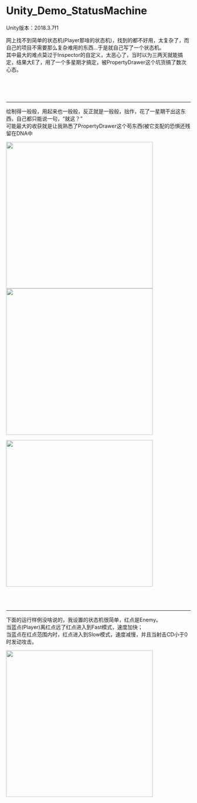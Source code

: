 # Unity_Demo_StatusMachine

Unity版本：2018.3.7f1

网上找不到简单的状态机(Player那啥的状态机)，找到的都不好用，太复杂了，而自己的项目不需要那么复杂难用的东西...于是就自己写了一个状态机。<br>
其中最大的难点莫过于Inspector的自定义，太恶心了，当时以为三两天就能搞定，结果大E了，用了一个多星期才搞定，被PropertyDrawer这个坑货搞了数次心态。

<br>
<br>
<br>


***

绘制得一般般，用起来也一般般，反正就是一般般，拙作，花了一星期干出这东西，自己都只能说一句，“就这？”<br>
可能最大的收获就是让我熟悉了PropertyDrawer这个苟东西(被它支配的恐惧还残留在DNA中


<img src="https://github.com/Ls-Jan/Unity_Demo_StatusMachine/blob/main/RunningDisplay%5BMP4%2CGIF%2CPNG%5D/1.png" height="400"><img src="https://github.com/Ls-Jan/Unity_Demo_StatusMachine/blob/main/RunningDisplay%5BMP4%2CGIF%2CPNG%5D/2.gif" height="400">

<img src="https://github.com/Ls-Jan/Unity_Demo_StatusMachine/blob/main/RunningDisplay%5BMP4%2CGIF%2CPNG%5D/3.png" height="400">

<br>
<br>
<br>
<br>

***

下面的运行样例没啥说的，我设置的状态机很简单，红点是Enemy。<br>
当蓝点(Player)离红点远了红点进入到Fast模式，速度加快；<br>
当蓝点在红点范围内时，红点进入到Slow模式，速度减慢，并且当射击CD小于0时发动攻击。

<img src="https://github.com/Ls-Jan/Unity_Demo_StatusMachine/blob/main/RunningDisplay%5BMP4%2CGIF%2CPNG%5D/4.gif" height="400">


